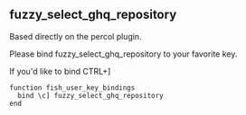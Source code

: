 fuzzy_select_ghq_repository
----

Based directly on the percol plugin.

Please bind fuzzy_select_ghq_repository to your favorite key.

If you'd like to bind CTRL+]

```
function fish_user_key_bindings
  bind \c] fuzzy_select_ghq_repository
end
```
